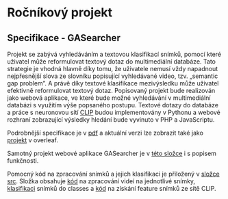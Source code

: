 # Ročníkový projekt

## Specifikace - GASearcher
Projekt se zabývá vyhledáváním a textovou klasifikací snímků, pomocí které uživatel může reformulovat textový dotaz do multimediální databáze. Tato strategie je vhodná hlavně díky tomu, že uživatele nemusí vždy napadnout nejpřesnější slova ze slovníku popisující vyhledávané video, tzv. „semantic gap problem”. A právě díky textové klasifikace mezivýsledku může uživatel efektivně reformulovat textový dotaz.
Popisovaný projekt bude realizován jako webová aplikace, ve které bude možné vyhledávání v multimediální databázi s využitím výše popsaného postupu. Textové dotazy do databáze a práce s neuronovou sítí [CLIP](https://beta.openai.com/) budou implementovány v Pythonu a webové rozhraní zobrazující výsledky hledání bude vyvinuto v PHP a JavaScriptu.

Podrobnější specifikace je v [pdf](Project_specification.pdf) a aktuální verzi lze zobrazit také jako [projekt](https://www.overleaf.com/read/fgthfnksmwkn) v overleaf.

Samotný projekt webové aplikace GASearcher je v [této složce](gasearcher) i s popisem funkčnosti.

Pomocný kód na zpracování snímků a jejich klasifikaci je přiložený v [složce src](src). Složka obsahuje [kód](src/parse_video.py) na zpracování videí na jednotlivé snímky, [klasifikaci](src/top_classes.py) snímků do classes a [kód](src/images_to_clip.py) na získání feature snímků ze sítě CLIP.